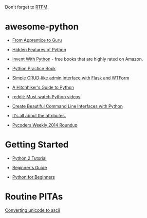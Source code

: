 Don't forget to [RTFM](https://docs.python.org/2/index.html).

awesome-python
==============
* [From Apprentice to Guru](http://stackoverflow.com/questions/2573135/python-progression-path-from-apprentice-to-guru)

* [Hidden Features of Python](http://stackoverflow.com/questions/101268/hidden-features-of-python)

* [Invent With Python](http://inventwithpython.com/) - free books that are highly rated on Amazon.

* [Python Practice Book](http://anandology.com/python-practice-book/)

* [Simple CRUD-like admin interface with Flask and WTForm](http://jibreel.me/blog/1/?utm_campaign=e4edcd79fd-Python_Weekly_Issue_150_July_31_2014&utm_medium=email&utm_source=Python+Weekly+Newsletter&utm_term=0_9e26887fc5-e4edcd79fd-312714609)

* [A Hitchhiker's Guide to Python](http://docs.python-guide.org/en/latest/)

* [reddit: Must-watch Python videos](http://www.reddit.com/r/Python/comments/1rs7ub/what_are_some_mustwatch_python_videos)

* [Create Beautiful Command Line Interfaces with Python](https://www.youtube.com/watch?v=pXhcPJK5cMc)

* [It's all about the attributes.](http://blog.lerner.co.il/python-attributes/)

* [Pycoders Weekly 2014 Roundup](http://us4.campaign-archive1.com/?u=9735795484d2e4c204da82a29&id=55b91a6e1f)

Getting Started
===============

* [Python 2 Tutorial](https://docs.python.org/2/tutorial/)

* [Beginner's Guide](https://wiki.python.org/moin/BeginnersGuide)

* [Python for Beginners](http://www.pythonforbeginners.com/)



Routine PITAs
===============

[Converting unicode to ascii](https://stackoverflow.com/questions/1207457/convert-a-unicode-string-to-a-string-in-python-containing-extra-symbols/1207479#1207479)
